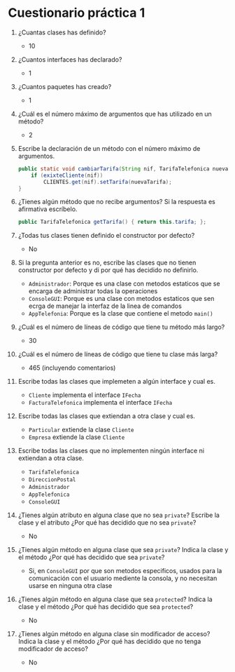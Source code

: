 
# Cuestionario práctica 1

1. ¿Cuantas clases has definido?

	* 10

2. ¿Cuantos interfaces has declarado?

	* 1

3. ¿Cuantos paquetes has creado?

	* 1

4. ¿Cuál es el número máximo de argumentos que has utilizado en un método?

	* 2

5. Escribe la declaración de un método con el número máximo de argumentos.

	```java
	public static void cambiarTarifa(String nif, TarifaTelefonica nuevaTarifa) {
		if (exixteCliente(nif))
			CLIENTES.get(nif).setTarifa(nuevaTarifa);
	}
	```

6. ¿Tienes algún método que no recibe argumentos? Si la respuesta es afirmativa escríbelo.

	```java
	public TarifaTelefonica getTarifa() { return this.tarifa; };
	```

7. ¿Todas tus clases tienen definido el constructor por defecto?

	* No

8. Si la pregunta anterior es no, escribe las clases que no tienen constructor por defecto y di por qué has decidido no definirlo.

	* `Administrador`: Porque es una clase con metodos estaticos que se encarga de administrar todas la operaciones
	* `ConsoleGUI`: Porque es una clase con metodos estaticos que sen ecrga de manejar la interfaz de la linea de comandos
	* `AppTelefonia`: Porque es la clase que contiene el metodo `main()`

9. ¿Cuál es el número de líneas de código que tiene tu método más largo?

	* 30

10. ¿Cuál es el número de líneas de código que tiene tu clase más larga?

	* 465 (incluyendo comentarios)

11. Escribe todas las clases que implemeten a algún interface y cual es.

	* `Cliente` implementa el interface `IFecha`
	* `FacturaTelefonica` implementa el interface `IFecha`

12. Escribe todas las clases que extiendan a otra clase y cual es.

	* `Particular` extiende la clase `Cliente`
	* `Empresa` extiende la clase `Cliente`

13. Escribe todas las clases que no implementen ningún interface ni extiendan a otra clase.

	* `TarifaTelefonica`
	* `DireccionPostal`
	* `Administrador`
	* `AppTelefonica`
	* `ConsoleGUI`

14. ¿Tienes algún atributo en alguna clase que no sea `private`? Escribe la clase y el atributo ¿Por qué has decidido que no sea `private`?

	* No

15. ¿Tienes algún método en alguna clase que sea `private`? Indica la clase y el método ¿Por qué has decidido que sea `private`?

	* Si, en `ConsoleGUI` por que son metodos especificos, usados para la comunicación con el usuario mediente la consola, y no necesitan usarse en ninguna otra clase

16. ¿Tienes algún método en alguna clase que sea `protected`? Indica la clase y el método ¿Por qué has decidido que sea `protected`?

	* No

17. ¿Tienes algún método en alguna clase sin modificador de acceso? Indica la clase y el método ¿Por qué has decidido que no tenga modificador de acceso?

	* No
